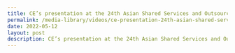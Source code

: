 ```yaml
---
title: CE’s presentation at the 24th Asian Shared Services and Outsourcing Week
permalink: /media-library/videos/ce-presentation-24th-asian-shared-services-outsourcing-week
date: 2022-05-12
layout: post
description: CE’s presentation at the 24th Asian Shared Services and Outsourcing Week
---
```

